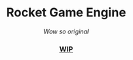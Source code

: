 # <center>Rocket Game Engine</center>

<center><i>Wow so original</i></center>

### <center><u>WIP</u></center>
